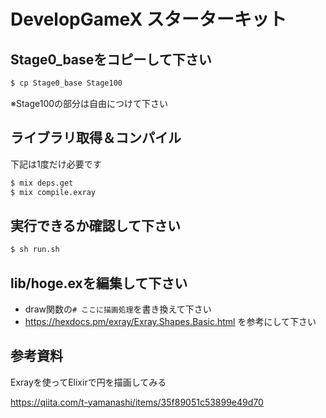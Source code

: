 # DevelopGameX スターターキット

## Stage0_baseをコピーして下さい
```sh
$ cp Stage0_base Stage100
```
※Stage100の部分は自由につけて下さい

## ライブラリ取得＆コンパイル
下記は1度だけ必要です
```sh
$ mix deps.get
$ mix compile.exray
```

## 実行できるか確認して下さい
```sh
$ sh run.sh
```


## lib/hoge.exを編集して下さい
- draw関数の`# ここに描画処理`を書き換えて下さい
- https://hexdocs.pm/exray/Exray.Shapes.Basic.html を参考にして下さい

## 参考資料
Exrayを使ってElixirで円を描画してみる

https://qiita.com/t-yamanashi/items/35f89051c53899e49d70
